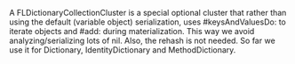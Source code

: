 A FLDictionaryCollectionCluster is a special optional cluster that rather than using the default (variable object) serialization, uses #keysAndValuesDo: to iterate objects and #add: during materialization. This way we avoid analyzing/serializing lots of nil. Also, the rehash is not needed. So far we use it for Dictionary, IdentityDictionary and MethodDictionary.